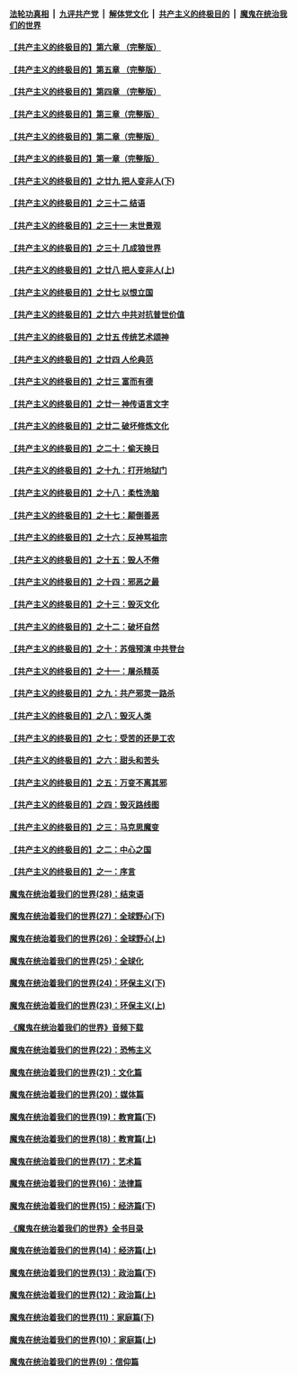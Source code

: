 

####  [法轮功真相](../../../../basic/blob/master/README.md?t=04060230) &nbsp;|&nbsp; [九评共产党](../../../../9ping.md/blob/master/README.md?t=04060230) &nbsp;|&nbsp; [解体党文化](../../../../jtdwh.md/blob/master/README.md?t=04060230)  &nbsp;|&nbsp; [共产主义的终极目的](../../../../gczydzjmd.md/blob/master/README.md?t=04060230) &nbsp;|&nbsp; [魔鬼在统治我们的世界](../../../../mgztzwmdsj.md/blob/master/README.md?t=04060230) 

#### [【共产主义的终极目的】第六章 （完整版）](../pages/nsc422/n11428913.md?t=04060230) 

#### [【共产主义的终极目的】第五章 （完整版）](../pages/nsc422/n11428912.md?t=04060230) 

#### [【共产主义的终极目的】第四章 （完整版）](../pages/nsc422/n11428907.md?t=04060230) 

#### [【共产主义的终极目的】第三章（完整版）](../pages/nsc422/n11428848.md?t=04060230) 

#### [【共产主义的终极目的】第二章（完整版）](../pages/nsc422/n11428831.md?t=04060230) 

#### [【共产主义的终极目的】第一章（完整版）](../pages/nsc422/n11417651.md?t=04060230) 

#### [【共产主义的终极目的】之廿九 把人变非人(下)](../pages/nsc422/n11344140.md?t=04060230) 

#### [【共产主义的终极目的】之三十二 结语](../pages/nsc422/n11360535.md?t=04060230) 

#### [【共产主义的终极目的】之三十一 末世景观](../pages/nsc422/n11351129.md?t=04060230) 

#### [【共产主义的终极目的】之三十 几成狼世界](../pages/nsc422/n11348280.md?t=04060230) 

#### [【共产主义的终极目的】之廿八 把人变非人(上)](../pages/nsc422/n11340492.md?t=04060230) 

#### [【共产主义的终极目的】之廿七 以恨立国](../pages/nsc422/n11336944.md?t=04060230) 

#### [【共产主义的终极目的】之廿六 中共对抗普世价值](../pages/nsc422/n11324785.md?t=04060230) 

#### [【共产主义的终极目的】之廿五 传统艺术颂神](../pages/nsc422/n11296396.md?t=04060230) 

#### [【共产主义的终极目的】之廿四 人伦典范](../pages/nsc422/n11296397.md?t=04060230) 

#### [【共产主义的终极目的】之廿三 富而有德](../pages/nsc422/n11283598.md?t=04060230) 

#### [【共产主义的终极目的】之廿一 神传语言文字](../pages/nsc422/n11263265.md?t=04060230) 

#### [【共产主义的终极目的】之廿二 破坏修炼文化](../pages/nsc422/n11245728.md?t=04060230) 

#### [【共产主义的终极目的】之二十：偷天换日](../pages/nsc422/n11238846.md?t=04060230) 

#### [【共产主义的终极目的】之十九：打开地狱门](../pages/nsc422/n11206376.md?t=04060230) 

#### [【共产主义的终极目的】之十八：柔性洗脑](../pages/nsc422/n11199994.md?t=04060230) 

#### [【共产主义的终极目的】之十七：颠倒善恶](../pages/nsc422/n11179782.md?t=04060230) 

#### [【共产主义的终极目的】之十六：反神骂祖宗](../pages/nsc422/n11166798.md?t=04060230) 

#### [【共产主义的终极目的】之十五：毁人不倦](../pages/nsc422/n11166792.md?t=04060230) 

#### [【共产主义的终极目的】之十四：邪恶之最](../pages/nsc422/n11150249.md?t=04060230) 

#### [【共产主义的终极目的】之十三：毁灭文化](../pages/nsc422/n11135227.md?t=04060230) 

#### [【共产主义的终极目的】之十二：破坏自然](../pages/nsc422/n11135214.md?t=04060230) 

#### [【共产主义的终极目的】之十：苏俄预演 中共登台](../pages/nsc422/n11118424.md?t=04060230) 

#### [【共产主义的终极目的】之十一：屠杀精英](../pages/nsc422/n11118442.md?t=04060230) 

#### [【共产主义的终极目的】之九：共产邪灵一路杀](../pages/nsc422/n11114139.md?t=04060230) 

#### [【共产主义的终极目的】之八：毁灭人类](../pages/nsc422/n11108503.md?t=04060230) 

#### [【共产主义的终极目的】之七：受苦的还是工农](../pages/nsc422/n11101809.md?t=04060230) 

#### [【共产主义的终极目的】之六：甜头和苦头](../pages/nsc422/n11096971.md?t=04060230) 

#### [【共产主义的终极目的】之五：万变不离其邪](../pages/nsc422/n11091285.md?t=04060230) 

#### [【共产主义的终极目的】之四：毁灭路线图](../pages/nsc422/n11086284.md?t=04060230) 

#### [【共产主义的终极目的】之三：马克思魔变](../pages/nsc422/n11061941.md?t=04060230) 

#### [【共产主义的终极目的】之二：中心之国](../pages/nsc422/n11047728.md?t=04060230) 

#### [【共产主义的终极目的】之一：序言](../pages/nsc422/n11086077.md?t=04060230) 

#### [魔鬼在统治着我们的世界(28)：结束语](../pages/nsc422/n10936246.md?t=04060230) 

#### [魔鬼在统治着我们的世界(27)：全球野心(下)](../pages/nsc422/n10928319.md?t=04060230) 

#### [魔鬼在统治着我们的世界(26)：全球野心(上)](../pages/nsc422/n10900318.md?t=04060230) 

#### [魔鬼在统治着我们的世界(25)：全球化](../pages/nsc422/n10788205.md?t=04060230) 

#### [魔鬼在统治着我们的世界(24)：环保主义(下)](../pages/nsc422/n10695307.md?t=04060230) 

#### [魔鬼在统治着我们的世界(23)：环保主义(上)](../pages/nsc422/n10688613.md?t=04060230) 

#### [《魔鬼在统治着我们的世界》音频下载](../pages/nsc422/n10635553.md?t=04060230) 

#### [魔鬼在统治着我们的世界(22)：恐怖主义](../pages/nsc422/n10614727.md?t=04060230) 

#### [魔鬼在统治着我们的世界(21)：文化篇](../pages/nsc422/n10597706.md?t=04060230) 

#### [魔鬼在统治着我们的世界(20)：媒体篇](../pages/nsc422/n10586579.md?t=04060230) 

#### [魔鬼在统治着我们的世界(19)：教育篇(下)](../pages/nsc422/n10564808.md?t=04060230) 

#### [魔鬼在统治着我们的世界(18)：教育篇(上)](../pages/nsc422/n10526970.md?t=04060230) 

#### [魔鬼在统治着我们的世界(17)：艺术篇](../pages/nsc422/n10499093.md?t=04060230) 

#### [魔鬼在统治着我们的世界(16)：法律篇](../pages/nsc422/n10485969.md?t=04060230) 

#### [魔鬼在统治着我们的世界(15)：经济篇(下)](../pages/nsc422/n10469975.md?t=04060230) 

#### [《魔鬼在统治着我们的世界》全书目录](../pages/nsc422/n10464261.md?t=04060230) 

#### [魔鬼在统治着我们的世界(14)：经济篇(上)](../pages/nsc422/n10457370.md?t=04060230) 

#### [魔鬼在统治着我们的世界(13)：政治篇(下)](../pages/nsc422/n10448270.md?t=04060230) 

#### [魔鬼在统治着我们的世界(12)：政治篇(上)](../pages/nsc422/n10444576.md?t=04060230) 

#### [魔鬼在统治着我们的世界(11)：家庭篇(下)](../pages/nsc422/n10440961.md?t=04060230) 

#### [魔鬼在统治着我们的世界(10)：家庭篇(上)](../pages/nsc422/n10435448.md?t=04060230) 

#### [魔鬼在统治着我们的世界(9)：信仰篇](../pages/nsc422/n10432159.md?t=04060230) 

